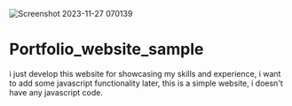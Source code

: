 ![Screenshot 2023-11-27 070139](https://github.com/jittupal/Portfolio_website_sample/assets/128616359/a4a9febd-cb9e-405b-8e66-323d58005246)
# Portfolio_website_sample
i just develop this website for showcasing my skills and experience, i want to add some javascript functionality later, this is a simple website, i doesn't have any javascript code.
